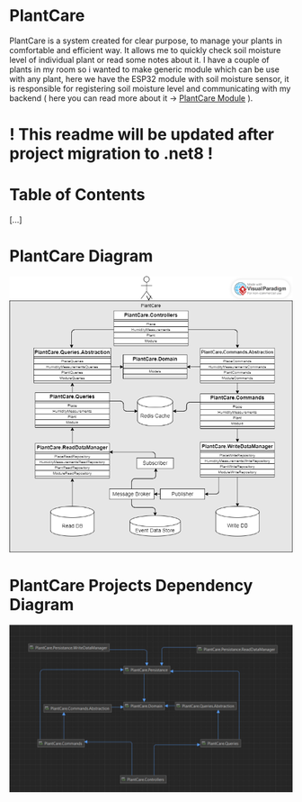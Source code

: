 # PlantCare
PlantCare is a system created for clear purpose, to manage your plants in comfortable and efficient way.
It allows me to quickly check soil moisture level of individual plant or read some notes about it.
I have a couple of plants in my room so i wanted to make generic module which can be use with any plant, here we have 
the ESP32 module with soil moisture sensor, it is responsible for registering soil moisture level and communicating with 
my backend ( here you can read more about it -> [PlantCare Module](https://github.com/ArekStasko/PlantCare_Module) ). 

# ! This readme will be updated after project migration to .net8 !

# Table of Contents 
[...]

# PlantCare Diagram
![alt text](https://github.com/ArekStasko/PlantCare/blob/master/PlantCare.png?raw=true)

# PlantCare Projects Dependency Diagram
![alt text](https://github.com/ArekStasko/PlantCare/blob/master/PlantCareDiagram.PNG?raw=true)

